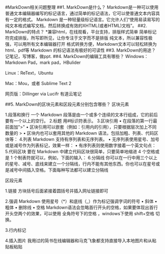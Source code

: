 #MarkDown相关问题整理
##1.	MarkDown是什么？
Markdown是一种可以使用普通文本编辑器编写的标记语言，通过简单的标记语法，它可以使普通文本内容具有一定的格式。
Markdown 是一种轻量级标记语言。它允许人们“使用易读易写的纯文本格式编写文档，然后转换成有效的XHTML(或者HTML)文档”。
##2.	MarkDown的特点？
*兼容html，在线观看，平台支持，排版样式简单
简单标记符完成排版，所写即所见，让你专注于文字而不是排版
纯文本，所以兼容性极强，可以用所有文本编辑器打开
格式转换方便，Markdown文本可以轻松转换为 html、pdf等
Markdown 的标记语法有极好的可读性
##3.	MarkDown的用途？
记笔记，写博客，做ppt.
##4.	MarkDown的编辑工具有哪些？
Windows：Markdown Pad，mark pad，HBulider

 Linux：ReText，Ubuntu
 
Mac：Mou，或者 Sublime Text 2 

网页版：Dillinger via Lucifr 有道云笔记

##5.	MarkDown的区块元素和区段元素分别包含哪些？
区块元素

1.段落和换行
一个 Markdown 段落是由一个或多个连续的文本行组成，它的前后要有一个以上的空行。
2.标题
用#标识符表示。
3.区块引用
•	在段落的第一行最前面加">" 
•	区块引用可以嵌套（例如：引用内的引用），只要根据层次加上不同数量的 >
•	区块内也可以套用其他的 Markdown 语法，包括加粗、列表、代码区块等：
4.列表
Markdown 支持有序列表和无序列表。
•	无序列表使用星号、加号或是减号作为列表标记，效果一样：
•	有序列表则使用数字接着一个英文句点：
5.代码区块
要在 Markdown 中建立代码区块很简单，只要简单地缩进 4 个空格或是 1 个制表符就可以，例如，下面的输入：
6.分隔线
你可以在一行中用三个以上的星号、减号、底线来建立一个分隔线，行内不能有其他东西。你也可以在星号或是减号中间插入空格。下面每种写法都可以建立分隔线

区段元素

1.链接
方块括号后面紧接着圆括号并插入网址链接即可

2.强调
Markdown 使用星号（*）和底线（_）作为标记强调字词的符号
•	斜体
•	粗体
•	删除线
•	空格
Markdown语法会忽略首行开头的空格，如果要体现出首行开头空两个的效果，可以使用 全角符号下的空格 ，windows下使用 shift+空格 切换。

3.行内标记

4.插入图片
我用过的简书在线编辑器和马克飞象都支持直接导入本地图片和从粘贴板粘贴
